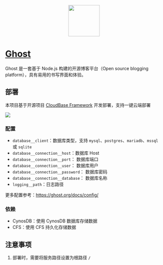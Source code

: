 <p align="center">
  <img height="100px" src="./logo.svg" center />
</p>

# [Ghost](https://github.com/TryGhost/Ghost)

Ghost 是一套基于 Node.js 构建的开源博客平台（Open source blogging platform），具有易用的书写界面和体验。

## 部署

本项目基于开源项目 [CloudBase Framework](https://github.com/Tencent/cloudbase-framework) 开发部署，支持一键云端部署

[![](https://main.qcloudimg.com/raw/67f5a389f1ac6f3b4d04c7256438e44f.svg)](https://console.cloud.tencent.com/tcb/env/index?action=CreateAndDeployCloudBaseProject&tdl_anchor=github&tdl_site=0&appUrl=https://github.com/qzm/ghost)

### 配置

- `database__client`：数据库类型，支持 `mysql`、`postgres`、`mariadb`、`mssql` 或 `sqlite`
- `database__connection__host`：数据库 Host
- `database__connection__port`： 数据库端口
- `database__connection__user`： 数据库用户
- `database__connection__password`： 数据库密码
- `database__connection__database`： 数据库名称
- `logging__path`：日志路径

更多配置参考：https://ghost.org/docs/config/

### 依赖

- CynosDB：使用 CynosDB 数据库存储数据
- CFS：使用 CFS 持久化存储数据

## 注意事项

1. 部署时，需要将服务路径设置为根路径 `/`
